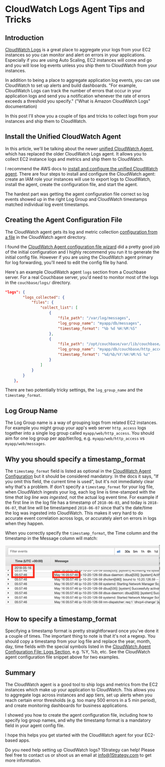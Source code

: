 # CloudWatch Logs Agent Tips and Tricks

## Introduction
[CloudWatch Logs](https://docs.aws.amazon.com/AmazonCloudWatch/latest/logs/WhatIsCloudWatchLogs.html) is a great place to aggregate your logs from your EC2 instances
so you can monitor and alert on errors in your applications. Especially if you
are using Auto Scaling, EC2 instances will come and go and you will lose log
events unless you ship them to CloudWatch from your instances.

In addition to being a place to aggregate application log events, you can use
CloudWatch to set up alerts and build dashboards. "For example, CloudWatch Logs
can track the number of errors that occur in your application logs and send you
a notification whenever the rate of errors exceeds a threshold you specify."
("What is Amazon CloudWatch Logs" documentation)

In this post I'll show you a couple of tips and tricks to collect logs from your
instances and ship them to CloudWatch.

## Install the Unified CloudWatch Agent

In this article, we'll be talking about the newer [unified CloudWatch Agent](https://docs.aws.amazon.com/AmazonCloudWatch/latest/monitoring/Install-CloudWatch-Agent.html),
which has replaced the older CloudWatch Logs agent. It allows you to collect EC2
instance logs and metrics and ship them to CloudWatch.

I recommend the AWS docs to [install and configure the unified CloudWatch
agent](https://docs.aws.amazon.com/AmazonCloudWatch/latest/monitoring/Install-CloudWatch-Agent.html).
There are four steps to install and configure the CloudWatch agent: create an
IAM role your instances will use to export logs to CloudWatch, install the
agent, create the configuration file, and start the agent.

The hardest part was getting the agent configuration file correct so log events
showed up in the right Log Group and CloudWatch timestamps matched individual
log event timestamps.

## Creating the Agent Configuration File

The CloudWatch agent gets its log and metric collection [configuration from a
file](https://docs.aws.amazon.com/AmazonCloudWatch/latest/monitoring/CloudWatch-Agent-Configuration-File-Details.html)
in the CloudWatch agent directory.

I found the [CloudWatch Agent configuration file
wizard](https://docs.aws.amazon.com/AmazonCloudWatch/latest/monitoring/create-cloudwatch-agent-configuration-file-wizard.html)
did a pretty good job of the initial configuration and I highly recommend you
run it to generate the initial config file. However if you are using the
CloudWatch agent primary for log forwarding, you'll need to edit the config file
by hand.

Here's an example CloudWatch agent `logs` section from a Couchbase server. For a
real Couchbase server, you'd need to monitor most of the logs in the
`couchbase/logs/` directory.

```JSON
"logs": {
        "logs_collected": {
            "files": {
                "collect_list": [
                    {
                        "file_path": "/var/log/messages",
                        "log_group_name": "myapp/db/messages",
                        "timestamp_format": "%b %d %H:%M:%S"
                    },
                    {
                        "file_path": "/opt/couchbase/var/lib/couchbase/logs/http_access.log",
                        "log_group_name": "myapp/db/couchbase/http_access",
                        "timestamp_format": "%d/%b/%Y:%H:%M:%S %z"
                    }
                ]
            }
        }
    },
```

There are two potentially tricky settings, the `log_group_name` and the `timestamp_format`.

## Log Group Name

The Log Group name is a way of grouping logs from related EC2 instances. For
example you might group your app's web server `http_access` logs together into a
single log group called `myapp/web/http_access`. You should aim for one log
group per app/tier/log, e.g. `myapp/web/http_access` vs `myapp/web/messages`.

## Why you should specify a timestamp_format

The `timestamp_format` field is listed as optional in the [CloudWatch Agent
Configuration](https://docs.aws.amazon.com/AmazonCloudWatch/latest/monitoring/CloudWatch-Agent-Configuration-File-Details.html)
but it should be considered mandatory. In the docs it says, "If you omit this
field, the current time is used", but it's not immediately clear why that's a
problem. If don't specify a `timestamp_format` for your log file, when
CloudWatch ingests your log, each log line is time-stamped with the time
_that log line was ingested_, not the actual log event time. For example if the
first line in the log file has a timestamp of `2018-06-03`, and today is
`2018-06-07`, that line will be timestamped `2018-06-07` since that's the
date/time the log was ingested into CloudWatch. This makes it very hard to do
accurate event correlation across logs, or accurately alert on errors in logs when they happen.

When you correctly specify the `timestamp_format`, the Time column and the
timestamp in the Message column will match:

![Log with correct timestamps](./img/var-log-messages.png)

## How to specify a timestamp_format

Specifying a timestamp format is pretty straightforward once you've done it a
couple of times. The important thing to note is that it's not a regexp. You
should copy a timestamp from your log file and replace the year, month, day,
time fields with the special symbols listed in the [CloudWatch Agent
Configuration File: Logs
Section](https://docs.aws.amazon.com/AmazonCloudWatch/latest/monitoring/CloudWatch-Agent-Configuration-File-Details.html),
e.g. %Y, %b, etc. See the CloudWatch agent configuration file snippet above for
two examples.

## Summary

The CloudWatch agent is a good tool to ship logs and metrics from the EC2
instances which make up your application to CloudWatch. This allows you to
aggregate logs across instances and app tiers, set up alerts when you reach
certain error thresholds (e.g. too many 500 errors in a 5 min period), and
create monitoring dashboards for business applications.

I showed you how to create the agent configuration file, including how to
specify log group names, and why the timestamp format is a mandatory field in
your agent config file.

I hope this helps you get started with the CloudWatch agent for your EC2-based
apps.

Do you need help setting up CloudWatch logs? 1Strategy can help! Please feel free to contact us or shoot us an email at info@1Strategy.com to get more information.